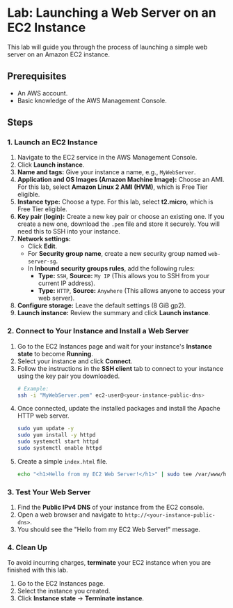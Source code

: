 # Lab: Launching a Web Server on an EC2 Instance

This lab will guide you through the process of launching a simple web server on an Amazon EC2 instance.

## Prerequisites

*   An AWS account.
*   Basic knowledge of the AWS Management Console.

## Steps

### 1. Launch an EC2 Instance

1.  Navigate to the EC2 service in the AWS Management Console.
2.  Click **Launch instance**.
3.  **Name and tags:** Give your instance a name, e.g., `MyWebServer`.
4.  **Application and OS Images (Amazon Machine Image):** Choose an AMI. For this lab, select **Amazon Linux 2 AMI (HVM)**, which is Free Tier eligible.
5.  **Instance type:** Choose a type. For this lab, select **t2.micro**, which is Free Tier eligible.
6.  **Key pair (login):** Create a new key pair or choose an existing one. If you create a new one, download the `.pem` file and store it securely. You will need this to SSH into your instance.
7.  **Network settings:**
    *   Click **Edit**.
    *   For **Security group name**, create a new security group named `web-server-sg`.
    *   In **Inbound security groups rules**, add the following rules:
        *   **Type:** `SSH`, **Source:** `My IP` (This allows you to SSH from your current IP address).
        *   **Type:** `HTTP`, **Source:** `Anywhere` (This allows anyone to access your web server).
8.  **Configure storage:** Leave the default settings (8 GiB gp2).
9.  **Launch instance:** Review the summary and click **Launch instance**.

### 2. Connect to Your Instance and Install a Web Server

1.  Go to the EC2 Instances page and wait for your instance's **Instance state** to become **Running**.
2.  Select your instance and click **Connect**.
3.  Follow the instructions in the **SSH client** tab to connect to your instance using the key pair you downloaded.
    ```bash
    # Example:
    ssh -i "MyWebServer.pem" ec2-user@<your-instance-public-dns>
    ```
4.  Once connected, update the installed packages and install the Apache HTTP web server.
    ```bash
    sudo yum update -y
    sudo yum install -y httpd
    sudo systemctl start httpd
    sudo systemctl enable httpd
    ```
5.  Create a simple `index.html` file.
    ```bash
    echo "<h1>Hello from my EC2 Web Server!</h1>" | sudo tee /var/www/html/index.html
    ```

### 3. Test Your Web Server

1.  Find the **Public IPv4 DNS** of your instance from the EC2 console.
2.  Open a web browser and navigate to `http://<your-instance-public-dns>`.
3.  You should see the "Hello from my EC2 Web Server!" message.

### 4. Clean Up

To avoid incurring charges, **terminate** your EC2 instance when you are finished with this lab.
1.  Go to the EC2 Instances page.
2.  Select the instance you created.
3.  Click **Instance state** -> **Terminate instance**.
